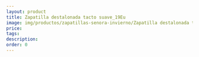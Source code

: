 ```yaml
---
layout: product
title: Zapatilla destalonada tacto suave_19Eu
image: img/productos/zapatillas-senora-invierno/Zapatilla destalonada tacto suave_19Eu.jpeg
price: 
tags: 
description: 
order: 0
---
```

